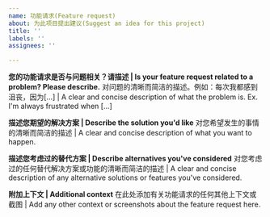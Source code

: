 ```yaml
---
name: 功能请求(Feature request)
about: 为此项目提出建议(Suggest an idea for this project)
title: ''
labels: ''
assignees: ''

---
```


**您的功能请求是否与问题相关？请描述 | Is your feature request related to a problem? Please describe.**
对问题的清晰而简洁的描述。例如：每次我都感到沮丧，因为[...] | A clear and concise description of what the problem is. Ex. I'm always frustrated when [...]

**描述您期望的解决方案 | Describe the solution you'd like**
对您希望发生的事情的清晰而简洁的描述 | A clear and concise description of what you want to happen.

**描述您考虑过的替代方案 | Describe alternatives you've considered**
对您考虑过的任何替代解决方案或功能的清晰而简洁的描述 | A clear and concise description of any alternative solutions or features you've considered.

**附加上下文 | Additional context**
在此处添加有关功能请求的任何其他上下文或截图 | Add any other context or screenshots about the feature request here.
